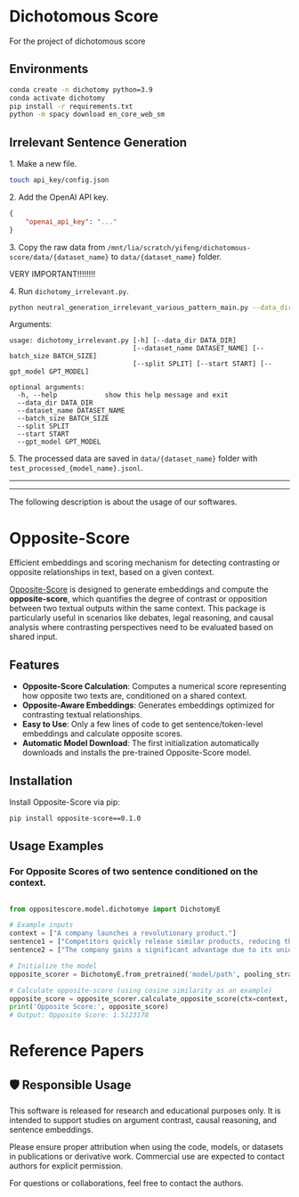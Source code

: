 # Dichotomous Score
For the project of dichotomous score

## Environments

```bash
conda create -n dichotomy python=3.9
conda activate dichotomy
pip install -r requirements.txt
python -m spacy download en_core_web_sm
```

## Irrelevant Sentence Generation

1\. Make a new file.
```bash
touch api_key/config.json
```
2\. Add the OpenAI API key.

```json
{
    "openai_api_key": "..."
}
```

3\. Copy the raw data from `/mnt/lia/scratch/yifeng/dichotomous-score/data/{dataset_name}` to `data/{dataset_name}` folder.

VERY IMPORTANT!!!!!!!!

4\. Run `dichotomy_irrelevant.py`. 

```bash
python neutral_generation_irrelevant_various_pattern_main.py --data_dir 
```

Arguments:
```
usage: dichotomy_irrelevant.py [-h] [--data_dir DATA_DIR]
                               [--dataset_name DATASET_NAME] [--batch_size BATCH_SIZE]
                               [--split SPLIT] [--start START] [--gpt_model GPT_MODEL]

optional arguments:
  -h, --help            show this help message and exit
  --data_dir DATA_DIR
  --dataset_name DATASET_NAME
  --batch_size BATCH_SIZE
  --split SPLIT
  --start START
  --gpt_model GPT_MODEL
```

5\. The processed data are saved in `data/{dataset_name}` folder with `test_processed_{model_name}.jsonl`.

---
---

The following description is about the usage of our softwares. 
# Opposite-Score
Efficient embeddings and scoring mechanism for detecting contrasting or opposite relationships in text, based on a given context.

[Opposite-Score](https://github.com/your-repo/opposite-score) is designed to generate embeddings and compute the **opposite-score**, which quantifies the degree of contrast or opposition between two textual outputs within the same context. This package is particularly useful in scenarios like debates, legal reasoning, and causal analysis where contrasting perspectives need to be evaluated based on shared input.

## Features
- **Opposite-Score Calculation**: Computes a numerical score representing how opposite two texts are, conditioned on a shared context.
- **Opposite-Aware Embeddings**: Generates embeddings optimized for contrasting textual relationships.
- **Easy to Use**: Only a few lines of code to get sentence/token-level embeddings and calculate opposite scores.
- **Automatic Model Download**: The first initialization automatically downloads and installs the pre-trained Opposite-Score model.

## Installation
Install Opposite-Score via pip:
```bash
pip install opposite-score==0.1.0
```



## Usage Examples

### For Opposite Scores of two sentence conditioned on the context.

```python

from oppositescore.model.dichotomye import DichotomyE

# Example inputs
context = ["A company launches a revolutionary product."]
sentence1 = ["Competitors quickly release similar products, reducing the company's advantage."]
sentence2 = ["The company gains a significant advantage due to its unique product."]

# Initialize the model
opposite_scorer = DichotomyE.from_pretrained('model/path', pooling_strategy='cls').cuda()

# Calculate opposite-score (using cosine similarity as an example)
opposite_score = opposite_scorer.calculate_opposite_score(ctx=context, sent1=sentence1, sent2=sentence2)
print('Opposite Score:', opposite_score)
# Output: Opposite Score: 1.5123178
```


# Reference Papers


## 🛡 Responsible Usage

This software is released for research and educational purposes only. It is intended to support studies on argument contrast, causal reasoning, and sentence embeddings. 

Please ensure proper attribution when using the code, models, or datasets in publications or derivative work. Commercial use are expected to contact authors for explicit permission.

For questions or collaborations, feel free to contact the authors.
